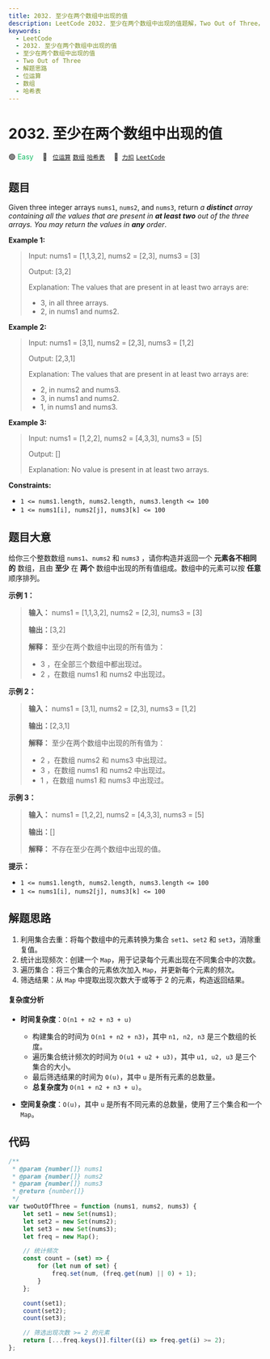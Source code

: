```yaml
---
title: 2032. 至少在两个数组中出现的值
description: LeetCode 2032. 至少在两个数组中出现的值题解，Two Out of Three，包含解题思路、复杂度分析以及完整的 JavaScript 代码实现。
keywords:
  - LeetCode
  - 2032. 至少在两个数组中出现的值
  - 至少在两个数组中出现的值
  - Two Out of Three
  - 解题思路
  - 位运算
  - 数组
  - 哈希表
---
```


# 2032. 至少在两个数组中出现的值

🟢 <font color=#15bd66>Easy</font>&emsp; 🔖&ensp; [`位运算`](/tag/bit-manipulation.md) [`数组`](/tag/array.md) [`哈希表`](/tag/hash-table.md)&emsp; 🔗&ensp;[`力扣`](https://leetcode.cn/problems/two-out-of-three) [`LeetCode`](https://leetcode.com/problems/two-out-of-three)

## 题目

Given three integer arrays `nums1`, `nums2`, and `nums3`, return
_a **distinct** array containing all the values that are present in **at least
two** out of the three arrays. You may return the values in **any** order_.

**Example 1:**

> Input: nums1 = [1,1,3,2], nums2 = [2,3], nums3 = [3]
>
> Output: [3,2]
>
> Explanation: The values that are present in at least two arrays are:
>
> - 3, in all three arrays.
> - 2, in nums1 and nums2.

**Example 2:**

> Input: nums1 = [3,1], nums2 = [2,3], nums3 = [1,2]
>
> Output: [2,3,1]
>
> Explanation: The values that are present in at least two arrays are:
>
> - 2, in nums2 and nums3.
> - 3, in nums1 and nums2.
> - 1, in nums1 and nums3.

**Example 3:**

> Input: nums1 = [1,2,2], nums2 = [4,3,3], nums3 = [5]
>
> Output: []
>
> Explanation: No value is present in at least two arrays.

**Constraints:**

- `1 <= nums1.length, nums2.length, nums3.length <= 100`
- `1 <= nums1[i], nums2[j], nums3[k] <= 100`

## 题目大意

给你三个整数数组 `nums1`、`nums2` 和 `nums3` ，请你构造并返回一个 **元素各不相同的** 数组，且由 **至少** 在
**两个** 数组中出现的所有值组成。数组中的元素可以按 **任意** 顺序排列。

**示例 1：**

> **输入：** nums1 = [1,1,3,2], nums2 = [2,3], nums3 = [3]
>
> **输出：**[3,2]
>
> **解释：** 至少在两个数组中出现的所有值为：
>
> - 3 ，在全部三个数组中都出现过。
> - 2 ，在数组 nums1 和 nums2 中出现过。

**示例 2：**

> **输入：** nums1 = [3,1], nums2 = [2,3], nums3 = [1,2]
>
> **输出：**[2,3,1]
>
> **解释：** 至少在两个数组中出现的所有值为：
>
> - 2 ，在数组 nums2 和 nums3 中出现过。
> - 3 ，在数组 nums1 和 nums2 中出现过。
> - 1 ，在数组 nums1 和 nums3 中出现过。

**示例 3：**

> **输入：** nums1 = [1,2,2], nums2 = [4,3,3], nums3 = [5]
>
> **输出：**[]
>
> **解释：** 不存在至少在两个数组中出现的值。

**提示：**

- `1 <= nums1.length, nums2.length, nums3.length <= 100`
- `1 <= nums1[i], nums2[j], nums3[k] <= 100`

## 解题思路

1. 利用集合去重：将每个数组中的元素转换为集合 `set1`、`set2` 和 `set3`，消除重复值。
2. 统计出现频次：创建一个 `Map`，用于记录每个元素出现在不同集合中的次数。
3. 遍历集合：将三个集合的元素依次加入 `Map`，并更新每个元素的频次。
4. 筛选结果：从 `Map` 中提取出现次数大于或等于 2 的元素，构造返回结果。

#### 复杂度分析

- **时间复杂度**：`O(n1 + n2 + n3 + u)`

  - 构建集合的时间为 `O(n1 + n2 + n3)`，其中 `n1, n2, n3` 是三个数组的长度。
  - 遍历集合统计频次的时间为 `O(u1 + u2 + u3)`，其中 `u1, u2, u3` 是三个集合的大小。
  - 最后筛选结果的时间为 `O(u)`，其中 `u` 是所有元素的总数量。
  - **总复杂度为** `O(n1 + n2 + n3 + u)`。

- **空间复杂度**：`O(u)`，其中 `u` 是所有不同元素的总数量，使用了三个集合和一个 `Map`。

## 代码

```javascript
/**
 * @param {number[]} nums1
 * @param {number[]} nums2
 * @param {number[]} nums3
 * @return {number[]}
 */
var twoOutOfThree = function (nums1, nums2, nums3) {
	let set1 = new Set(nums1);
	let set2 = new Set(nums2);
	let set3 = new Set(nums3);
	let freq = new Map();

	// 统计频次
	const count = (set) => {
		for (let num of set) {
			freq.set(num, (freq.get(num) || 0) + 1);
		}
	};

	count(set1);
	count(set2);
	count(set3);

	// 筛选出现次数 >= 2 的元素
	return [...freq.keys()].filter((i) => freq.get(i) >= 2);
};
```
